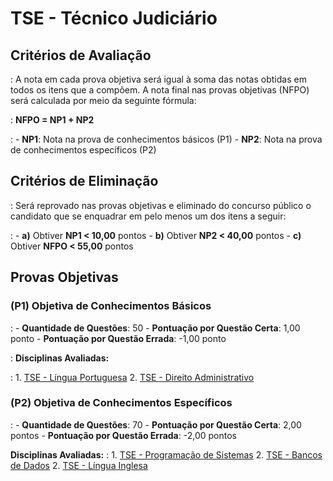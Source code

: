 # TSE - Técnico Judiciário

## Critérios de Avaliação

: A nota em cada prova objetiva será igual à soma das notas obtidas em todos os itens que a compõem. A nota final nas provas objetivas (NFPO) será        calculada por meio da seguinte fórmula:

: **NFPO = NP1 + NP2**

:       - **NP1**: Nota na prova de conhecimentos básicos (P1)
        - **NP2**: Nota na prova de conhecimentos específicos (P2)

## Critérios de Eliminação

: Será reprovado nas provas objetivas e eliminado do concurso público o candidato que se enquadrar em pelo menos um dos itens a seguir:

:       - **a)** Obtiver **NP1 < 10,00** pontos
        - **b)** Obtiver **NP2 < 40,00** pontos
        - **c)** Obtiver **NFPO < 55,00** pontos

## Provas Objetivas

### (P1) Objetiva de Conhecimentos Básicos

:       - **Quantidade de Questões**: 50
        - **Pontuação por Questão Certa**: 1,00 ponto
        - **Pontuação por Questão Errada**: -1,00 ponto

: **Disciplinas Avaliadas:**

:   1. [TSE - Língua Portuguesa](portugues.md)
    2. [TSE - Direito Administrativo](direito_administrativo.md)

### (P2) Objetiva de Conhecimentos Específicos

:       - **Quantidade de Questões**: 70
        - **Pontuação por Questão Certa**: 2,00 pontos
        - **Pontuação por Questão Errada**: -2,00 pontos

**Disciplinas Avaliadas:**
:   1.  [TSE - Programação de Sistemas](programacao_sistemas.md)
    2.  [TSE - Bancos de Dados](banco_dados.md)
    2.  [TSE - Língua Inglesa](ingles.md)
